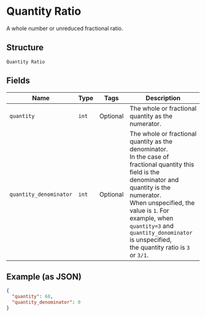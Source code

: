 
# Quantity Ratio

A whole number or unreduced fractional ratio.

## Structure

`Quantity Ratio`

## Fields

| Name | Type | Tags | Description |
|  --- | --- | --- | --- |
| `quantity` | `int` | Optional | The whole or fractional quantity as the numerator. |
| `quantity_denominator` | `int` | Optional | The whole or fractional quantity as the denominator.<br>In the case of fractional quantity this field is the denominator and quantity is the numerator.<br>When unspecified, the value is `1`. For example, when `quantity=3` and `quantity_donominator` is unspecified,<br>the quantity ratio is `3` or `3/1`. |

## Example (as JSON)

```json
{
  "quantity": 68,
  "quantity_denominator": 0
}
```


